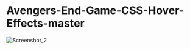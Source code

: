 # Avengers-End-Game-CSS-Hover-Effects-master

![Screenshot_2](https://user-images.githubusercontent.com/65412918/176988102-0ac7761c-521e-4b42-9a9b-b586361687bc.png)

